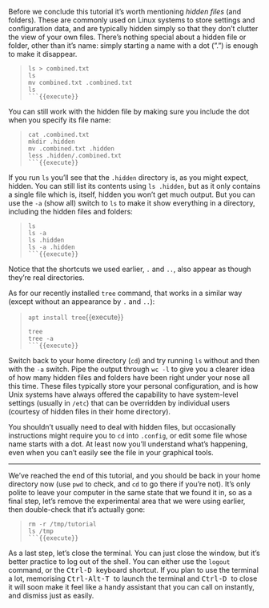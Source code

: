Before we conclude this tutorial it’s worth mentioning _hidden files_ (and folders). These are commonly used on Linux systems to store settings and configuration data, and are typically hidden simply so that they don’t clutter the view of your own files. There’s nothing special about a hidden file or folder, other than it’s name: simply starting a name with a dot (”.”) is enough to make it disappear.
> ```
> ls > combined.txt
> ls
> mv combined.txt .combined.txt
> ls
> ```{{execute}}

You can still work with the hidden file by making sure you include the dot when you specify its file name:
> ```
> cat .combined.txt
> mkdir .hidden
> mv .combined.txt .hidden
> less .hidden/.combined.txt
> ```{{execute}}

If you run `ls` you’ll see that the `.hidden` directory is, as you might expect, hidden. You can still list its contents using `ls .hidden`, but as it only contains a single file which is, itself, hidden you won’t get much output. But you can use the `-a` (show all) switch to `ls` to make it show everything in a directory, including the hidden files and folders:
> ```
> ls
> ls -a
> ls .hidden
> ls -a .hidden
> ```{{execute}}

Notice that the shortcuts we used earlier, `.` and `..`, also appear as though they’re real directories.

As for our recently installed `tree` command, that works in a similar way (except without an appearance by `.` and `..`):
> `apt install tree`{{execute}}
> ```
> tree 
> tree -a
> ```{{execute}}

Switch back to your home directory (`cd`) and try running `ls` without and then with the `-a` switch. Pipe the output through `wc -l` to give you a clearer idea of how many hidden files and folders have been right under your nose all this time. These files typically store your personal configuration, and is how Unix systems have always offered the capability to have system-level settings (usually in `/etc`) that can be overridden by individual users (courtesy of hidden files in their home directory).

You shouldn’t usually need to deal with hidden files, but occasionally instructions might require you to `cd` into `.config`, or edit some file whose name starts with a dot. At least now you’ll understand what’s happening, even when you can’t easily see the file in your graphical tools.

---------------------

We’ve reached the end of this tutorial, and you should be back in your home directory now (use `pwd` to check, and `cd` to go there if you’re not). It’s only polite to leave your computer in the same state that we found it in, so as a final step, let’s remove the experimental area that we were using earlier, then double-check that it’s actually gone:
> ```
> rm -r /tmp/tutorial
> ls /tmp
> ```{{execute}}

As a last step, let’s close the terminal. You can just close the window, but it’s better practice to log out of the shell. You can either use the `logout` command, or the <kbd> Ctrl-D </kbd> keyboard shortcut. If you plan to use the terminal a lot, memorising <kbd> Ctrl-Alt-T </kbd> to launch the terminal and <kbd> Ctrl-D </kbd> to close it will soon make it feel like a handy assistant that you can call on instantly, and dismiss just as easily.

<br/>
